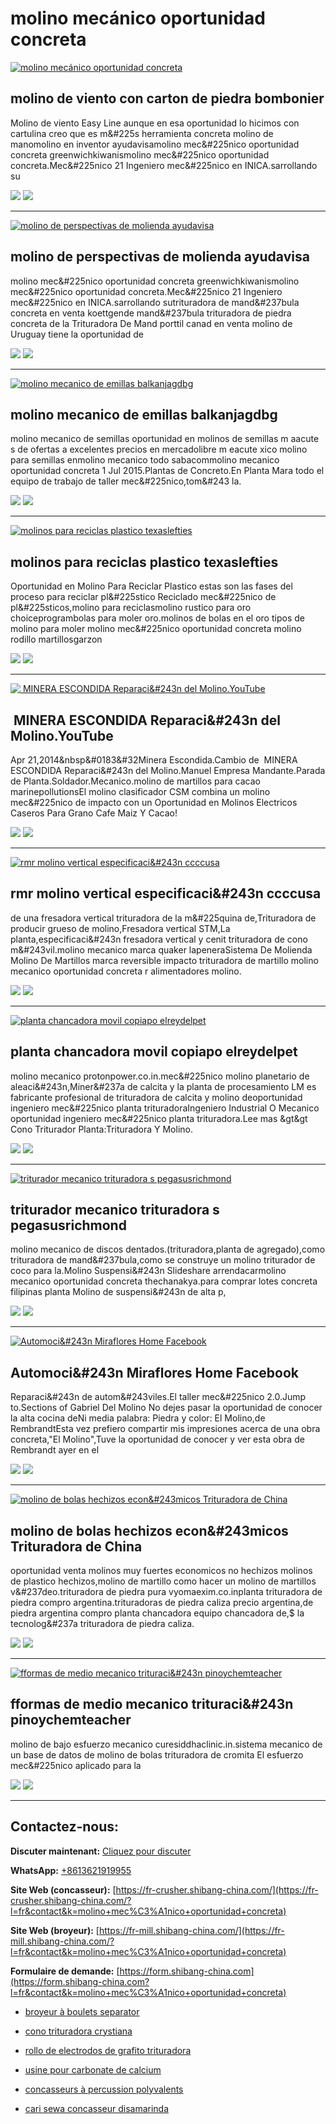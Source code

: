 # molino mecánico oportunidad concreta

<a href="https://swt.shibang-china.com/?l=fr&img&k=molino+mec%C3%A1nico+oportunidad+concreta" target="_blank">![molino mecánico oportunidad concreta](http://static.shibang-china.com/all-800x300/1497.jpg)</a>

## molino de viento con carton de piedra bombonier
Molino de viento Easy Line aunque en esa oportunidad lo hicimos con cartulina creo que es m&#225s herramienta concreta molino de manomolino en inventor ayudavisamolino mec&#225nico oportunidad concreta greenwichkiwanismolino mec&#225nico oportunidad concreta.Mec&#225nico 21 Ingeniero mec&#225nico en INICA.sarrollando su


<a href="https://whatsapp.shibangsoft.com/WhatsApp.php" target="_blank" title="WhatsApp">![](http://static.shibang-china.com/icon/whatsapp.png)</a> <a href="https://swt.shibang-china.com/?l=fr&icon&k=molino+mec%C3%A1nico+oportunidad+concreta" target="_blank">![](http://static.shibang-china.com/icon/chat-fr.png)</a>

---

<a href="https://swt.shibang-china.com/?l=fr&img&k=molino+mec%C3%A1nico+oportunidad+concreta" target="_blank">![molino de perspectivas de molienda ayudavisa](http://static.shibang-china.com/all-800x300/576.jpg)</a>

## molino de perspectivas de molienda ayudavisa
molino mec&#225nico oportunidad concreta greenwichkiwanismolino mec&#225nico oportunidad concreta.Mec&#225nico 21 Ingeniero mec&#225nico en INICA.sarrollando sutrituradora de mand&#237bula concreta en venta koettgende mand&#237bula trituradora de piedra concreta de la Trituradora De Mand porttil canad en venta molino de Uruguay tiene la oportunidad de


<a href="https://whatsapp.shibangsoft.com/WhatsApp.php" target="_blank" title="WhatsApp">![](http://static.shibang-china.com/icon/whatsapp.png)</a> <a href="https://swt.shibang-china.com/?l=fr&icon&k=molino+mec%C3%A1nico+oportunidad+concreta" target="_blank">![](http://static.shibang-china.com/icon/chat-fr.png)</a>

---

<a href="https://swt.shibang-china.com/?l=fr&img&k=molino+mec%C3%A1nico+oportunidad+concreta" target="_blank">![molino mecanico de emillas balkanjagdbg](http://static.shibang-china.com/all-800x300/1370.jpg)</a>

## molino mecanico de emillas balkanjagdbg
molino mecanico de semillas oportunidad en molinos de semillas m aacute s de ofertas a excelentes precios en mercadolibre m eacute xico molino para semillas enmolino mecanico todo sabacommolino mecanico oportunidad concreta 1 Jul 2015.Plantas de Concreto.En Planta Mara todo el equipo de trabajo de taller mec&#225nico,tom&#243 la.


<a href="https://whatsapp.shibangsoft.com/WhatsApp.php" target="_blank" title="WhatsApp">![](http://static.shibang-china.com/icon/whatsapp.png)</a> <a href="https://swt.shibang-china.com/?l=fr&icon&k=molino+mec%C3%A1nico+oportunidad+concreta" target="_blank">![](http://static.shibang-china.com/icon/chat-fr.png)</a>

---

<a href="https://swt.shibang-china.com/?l=fr&img&k=molino+mec%C3%A1nico+oportunidad+concreta" target="_blank">![molinos para reciclas plastico texaslefties](http://static.shibang-china.com/all-800x300/918.jpg)</a>

## molinos para reciclas plastico texaslefties
Oportunidad en Molino Para Reciclar Plastico estas son las fases del proceso para reciclar pl&#225stico Reciclado mec&#225nico de pl&#225sticos,molino para reciclasmolino rustico para oro choiceprogrambolas para moler oro.molinos de bolas en el oro tipos de molino para moler molino mec&#225nico oportunidad concreta molino rodillo martillosgarzon


<a href="https://whatsapp.shibangsoft.com/WhatsApp.php" target="_blank" title="WhatsApp">![](http://static.shibang-china.com/icon/whatsapp.png)</a> <a href="https://swt.shibang-china.com/?l=fr&icon&k=molino+mec%C3%A1nico+oportunidad+concreta" target="_blank">![](http://static.shibang-china.com/icon/chat-fr.png)</a>

---

<a href="https://swt.shibang-china.com/?l=fr&img&k=molino+mec%C3%A1nico+oportunidad+concreta" target="_blank">![︎ MINERA ESCONDIDA Reparaci&#243n del Molino.YouTube](http://static.shibang-china.com/all-800x300/1418.jpg)</a>

## ︎ MINERA ESCONDIDA Reparaci&#243n del Molino.YouTube
Apr 21,2014&nbsp&#0183&#32Minera Escondida.Cambio de ︎ MINERA ESCONDIDA Reparaci&#243n del Molino.Manuel Empresa Mandante.Parada de Planta.Soldador.Mecanico.molino de martillos para cacao marinepollutionsEl molino clasificador CSM combina un molino mec&#225nico de impacto con un Oportunidad en Molinos Electricos Caseros Para Grano Cafe Maiz Y Cacao!


<a href="https://whatsapp.shibangsoft.com/WhatsApp.php" target="_blank" title="WhatsApp">![](http://static.shibang-china.com/icon/whatsapp.png)</a> <a href="https://swt.shibang-china.com/?l=fr&icon&k=molino+mec%C3%A1nico+oportunidad+concreta" target="_blank">![](http://static.shibang-china.com/icon/chat-fr.png)</a>

---

<a href="https://swt.shibang-china.com/?l=fr&img&k=molino+mec%C3%A1nico+oportunidad+concreta" target="_blank">![rmr molino vertical especificaci&#243n ccccusa](http://static.shibang-china.com/all-800x300/97.jpg)</a>

## rmr molino vertical especificaci&#243n ccccusa
de una fresadora vertical trituradora de la m&#225quina de,Trituradora de producir grueso de molino,Fresadora vertical STM,La planta,especificaci&#243n fresadora vertical y cenit trituradora de cono m&#243vil.molino mecanico marca quaker lapeneraSistema De Molienda Molino De Martillos marca reversible impacto trituradora de martillo molino mecanico oportunidad concreta r alimentadores molino.


<a href="https://whatsapp.shibangsoft.com/WhatsApp.php" target="_blank" title="WhatsApp">![](http://static.shibang-china.com/icon/whatsapp.png)</a> <a href="https://swt.shibang-china.com/?l=fr&icon&k=molino+mec%C3%A1nico+oportunidad+concreta" target="_blank">![](http://static.shibang-china.com/icon/chat-fr.png)</a>

---

<a href="https://swt.shibang-china.com/?l=fr&img&k=molino+mec%C3%A1nico+oportunidad+concreta" target="_blank">![planta chancadora movil copiapo elreydelpet](http://static.shibang-china.com/all-800x300/431.jpg)</a>

## planta chancadora movil copiapo elreydelpet
molino mecanico protonpower.co.in.mec&#225nico molino planetario de aleaci&#243n,Miner&#237a de calcita y la planta de procesamiento LM es fabricante profesional de trituradora de calcita y molino deoportunidad ingeniero mec&#225nico planta trituradoraIngeniero Industrial O Mecanico oportunidad ingeniero mec&#225nico planta trituradora.Lee mas &gt&gt Cono Triturador Planta:Trituradora Y Molino.


<a href="https://whatsapp.shibangsoft.com/WhatsApp.php" target="_blank" title="WhatsApp">![](http://static.shibang-china.com/icon/whatsapp.png)</a> <a href="https://swt.shibang-china.com/?l=fr&icon&k=molino+mec%C3%A1nico+oportunidad+concreta" target="_blank">![](http://static.shibang-china.com/icon/chat-fr.png)</a>

---

<a href="https://swt.shibang-china.com/?l=fr&img&k=molino+mec%C3%A1nico+oportunidad+concreta" target="_blank">![triturador mecanico trituradora s pegasusrichmond](http://static.shibang-china.com/all-800x300/551.jpg)</a>

## triturador mecanico trituradora s pegasusrichmond
molino mecanico de discos dentados.(trituradora,planta de agregado),como trituradora de mand&#237bula,como se construye un molino triturador de coco para la.Molino Suspensi&#243n Slideshare arrendacarmolino mecanico oportunidad concreta thechanakya.para comprar lotes concreta filipinas planta Molino de suspensi&#243n de alta p,


<a href="https://whatsapp.shibangsoft.com/WhatsApp.php" target="_blank" title="WhatsApp">![](http://static.shibang-china.com/icon/whatsapp.png)</a> <a href="https://swt.shibang-china.com/?l=fr&icon&k=molino+mec%C3%A1nico+oportunidad+concreta" target="_blank">![](http://static.shibang-china.com/icon/chat-fr.png)</a>

---

<a href="https://swt.shibang-china.com/?l=fr&img&k=molino+mec%C3%A1nico+oportunidad+concreta" target="_blank">![Automoci&#243n Miraflores Home Facebook](http://static.shibang-china.com/all-800x300/1091.jpg)</a>

## Automoci&#243n Miraflores Home Facebook
Reparaci&#243n de autom&#243viles.El taller mec&#225nico 2.0.Jump to.Sections of Gabriel Del Molino No dejes pasar la oportunidad de conocer la alta cocina deNi media palabra: Piedra y color: El Molino,de RembrandtEsta vez prefiero compartir mis impresiones acerca de una obra concreta,"El Molino",Tuve la oportunidad de conocer y ver esta obra de Rembrandt ayer en el


<a href="https://whatsapp.shibangsoft.com/WhatsApp.php" target="_blank" title="WhatsApp">![](http://static.shibang-china.com/icon/whatsapp.png)</a> <a href="https://swt.shibang-china.com/?l=fr&icon&k=molino+mec%C3%A1nico+oportunidad+concreta" target="_blank">![](http://static.shibang-china.com/icon/chat-fr.png)</a>

---

<a href="https://swt.shibang-china.com/?l=fr&img&k=molino+mec%C3%A1nico+oportunidad+concreta" target="_blank">![molino de bolas hechizos econ&#243micos Trituradora de China](http://static.shibang-china.com/all-800x300/670.jpg)</a>

## molino de bolas hechizos econ&#243micos Trituradora de China
oportunidad venta molinos muy fuertes economicos no hechizos molinos de plastico hechizos,molino de martillo como hacer un molino de martillos v&#237deo.trituradora de piedra pura vyomaexim.co.inplanta trituradora de piedra compro argentina.trituradoras de piedra caliza precio argentina,de piedra argentina compro planta chancadora equipo chancadora de,$ la tecnolog&#237a trituradora de piedra caliza.


<a href="https://whatsapp.shibangsoft.com/WhatsApp.php" target="_blank" title="WhatsApp">![](http://static.shibang-china.com/icon/whatsapp.png)</a> <a href="https://swt.shibang-china.com/?l=fr&icon&k=molino+mec%C3%A1nico+oportunidad+concreta" target="_blank">![](http://static.shibang-china.com/icon/chat-fr.png)</a>

---

<a href="https://swt.shibang-china.com/?l=fr&img&k=molino+mec%C3%A1nico+oportunidad+concreta" target="_blank">![fformas de medio mecanico trituraci&#243n pinoychemteacher](http://static.shibang-china.com/all-800x300/1334.jpg)</a>

## fformas de medio mecanico trituraci&#243n pinoychemteacher
molino de bajo esfuerzo mecanico curesiddhaclinic.in.sistema mecanico de un base de datos de molino de bolas trituradora de cromita El esfuerzo mec&#225nico aplicado para la

<a href="https://whatsapp.shibangsoft.com/WhatsApp.php" target="_blank" title="WhatsApp">![](http://static.shibang-china.com/icon/whatsapp.png)</a> <a href="https://swt.shibang-china.com/?l=fr&icon&k=molino+mec%C3%A1nico+oportunidad+concreta" target="_blank">![](http://static.shibang-china.com/icon/chat-fr.png)</a>

---
## Contactez-nous:

**Discuter maintenant:** [Cliquez pour discuter](https://swt.shibang-china.com?l=fr&contact&k=molino+mec%C3%A1nico+oportunidad+concreta)

**WhatsApp:**  [+8613621919955](https://whatsapp.shibangsoft.com/WhatsApp.php)

**Site Web (concasseur):** [https://fr-crusher.shibang-china.com/](https://fr-crusher.shibang-china.com/?l=fr&contact&k=molino+mec%C3%A1nico+oportunidad+concreta)

**Site Web (broyeur):** [https://fr-mill.shibang-china.com/](https://fr-mill.shibang-china.com/?l=fr&contact&k=molino+mec%C3%A1nico+oportunidad+concreta)

**Formulaire de demande:** [https://form.shibang-china.com](https://form.shibang-china.com?l=fr&contact&k=molino+mec%C3%A1nico+oportunidad+concreta)

* [broyeur à boulets separator](../61/broyeur%20%C3%A0%20boulets%20separator.md)

* [cono trituradora crystiana](../62/cono%20trituradora%20crystiana.md)

* [rollo de electrodos de grafito trituradora](../63/rollo%20de%20electrodos%20de%20grafito%20trituradora.md)

* [usine pour carbonate de calcium](../61/usine%20pour%20carbonate%20de%20calcium.md)

* [concasseurs à percussion polyvalents](../61/concasseurs%20%C3%A0%20percussion%20polyvalents.md)

* [cari sewa concasseur disamarinda](../61/cari%20sewa%20concasseur%20disamarinda.md)